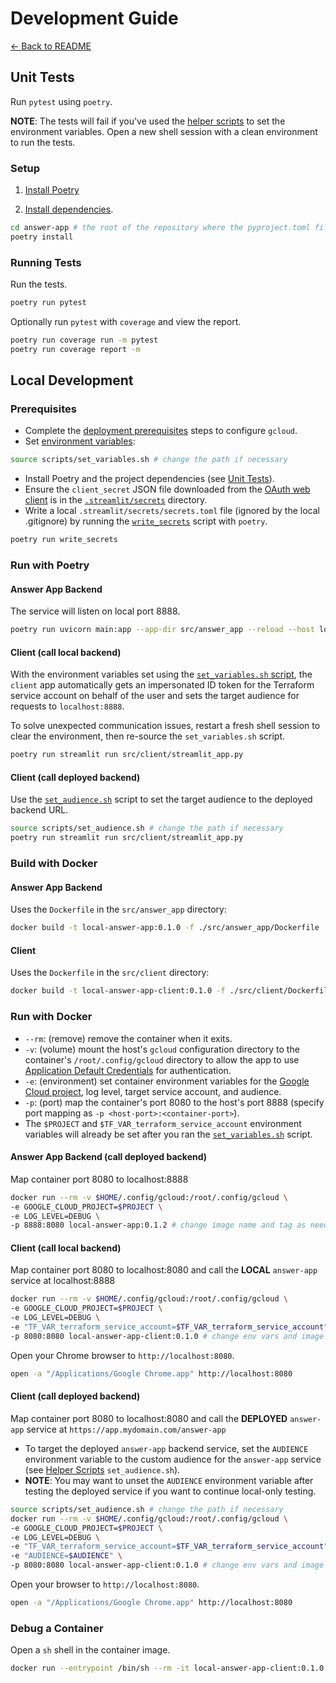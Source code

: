# Development Guide

[← Back to README](../../README.md)

## Unit Tests

Run `pytest` using `poetry`.

**NOTE**: The tests will fail if you've used the [helper scripts](../reference/helper-scripts.md#configuration-scripts) to set the environment variables. Open a new shell session with a clean environment to run the tests.

### Setup

1. [Install Poetry](https://python-poetry.org/docs/#installation)

2. [Install dependencies](https://python-poetry.org/docs/basic-usage/#installing-dependencies).
```sh
cd answer-app # the root of the repository where the pyproject.toml file is located - change the path if necessary
poetry install
```

### Running Tests

Run the tests.
```sh
poetry run pytest
```

Optionally run `pytest` with `coverage` and view the report.
```sh
poetry run coverage run -m pytest
poetry run coverage report -m
```

## Local Development

### Prerequisites

- Complete the [deployment prerequisites](../installation/prerequisites.md) steps to configure `gcloud`.
- Set [environment variables](../infrastructure/helper-scripts.md#environment-variables-set):
```sh
source scripts/set_variables.sh # change the path if necessary
```
- Install Poetry and the project dependencies (see [Unit Tests](#unit-tests)).
- Ensure the `client_secret` JSON file downloaded from the [OAuth web client](../installation/oauth-setup.md#2-create-an-oauth-client) is in the [`.streamlit/secrets`](../../.streamlit/secrets) directory.
- Write a local `.streamlit/secrets/secrets.toml` file (ignored by the local .gitignore) by running the [`write_secrets`](../../pyproject.toml#project.scripts) script with `poetry`.
```sh
poetry run write_secrets
```

### Run with Poetry

#### Answer App Backend

The service will listen on local port 8888.
```sh
poetry run uvicorn main:app --app-dir src/answer_app --reload --host localhost --port 8888
```

#### Client (call local backend)

With the environment variables set using the [`set_variables.sh` script](../infrastructure/helper-scripts.md#configuration-scripts), the `client` app automatically gets an impersonated ID token for the Terraform service account on behalf of the user and sets the target audience for requests to `localhost:8888`.

To solve unexpected communication issues, restart a fresh shell session to clear the environment, then re-source the `set_variables.sh` script.

```sh
poetry run streamlit run src/client/streamlit_app.py 
```

#### Client (call deployed backend)

Use the [`set_audience.sh`](../infrastructure/helper-scripts.md#testing-scripts) script to set the target audience to the deployed backend URL.

```sh
source scripts/set_audience.sh # change the path if necessary
poetry run streamlit run src/client/streamlit_app.py
```

### Build with Docker

#### Answer App Backend

Uses the `Dockerfile` in the `src/answer_app` directory:
```sh
docker build -t local-answer-app:0.1.0 -f ./src/answer_app/Dockerfile . # change image name and tag as needed
```

#### Client

Uses the `Dockerfile` in the `src/client` directory:
```sh
docker build -t local-answer-app-client:0.1.0 -f ./src/client/Dockerfile . # change image name tag as needed
```

### Run with Docker

- `--rm`: (remove) remove the container when it exits.
- `-v`: (volume) mount the host's `gcloud` configuration directory to the container's `/root/.config/gcloud` directory to allow the app to use [Application Default Credentials](https://stackoverflow.com/questions/38938216/pass-google-default-application-credentials-in-local-docker-run) for authentication.
- `-e`: (environment) set container environment variables for the [Google Cloud project](https://stackoverflow.com/questions/74866327/oserror-whilst-trying-to-run-a-python-app-inside-a-docker-container-using-appl), log level, target service account, and audience.
- `-p`: (port) map the container's port 8080 to the host's port 8888 (specify port mapping as `-p <host-port>:<container-port>`).
- The `$PROJECT` and `$TF_VAR_terraform_service_account` environment variables will already be set after you ran the [`set_variables.sh`](#prerequisites) script.

#### Answer App Backend (call deployed backend)

Map container port 8080 to localhost:8888
```sh
docker run --rm -v $HOME/.config/gcloud:/root/.config/gcloud \
-e GOOGLE_CLOUD_PROJECT=$PROJECT \
-e LOG_LEVEL=DEBUG \
-p 8888:8080 local-answer-app:0.1.2 # change image name and tag as needed
```

#### Client (call local backend)

Map container port 8080 to localhost:8080 and call the **LOCAL** `answer-app` service at localhost:8888
```sh
docker run --rm -v $HOME/.config/gcloud:/root/.config/gcloud \
-e GOOGLE_CLOUD_PROJECT=$PROJECT \
-e LOG_LEVEL=DEBUG \
-e "TF_VAR_terraform_service_account=$TF_VAR_terraform_service_account" \
-p 8080:8080 local-answer-app-client:0.1.0 # change env vars and image name and tag as needed
```

Open your Chrome browser to `http://localhost:8080`.
```sh
open -a "/Applications/Google Chrome.app" http://localhost:8080
```

#### Client (call deployed backend)

Map container port 8080 to localhost:8080 and call the **DEPLOYED** `answer-app` service at `https://app.mydomain.com/answer-app`

- To target the deployed `answer-app` backend service, set the `AUDIENCE` environment variable to the custom audience for the `answer-app` service (see [Helper Scripts](../infrastructure/helper-scripts.md#testing-scripts) `set_audience.sh`).
- **NOTE**: You may want to unset the `AUDIENCE` environment variable after testing the deployed service if you want to continue local-only testing.
```sh
source scripts/set_audience.sh # change the path if necessary
docker run --rm -v $HOME/.config/gcloud:/root/.config/gcloud \
-e GOOGLE_CLOUD_PROJECT=$PROJECT \
-e LOG_LEVEL=DEBUG \
-e "TF_VAR_terraform_service_account=$TF_VAR_terraform_service_account" \
-e "AUDIENCE=$AUDIENCE" \
-p 8080:8080 local-answer-app-client:0.1.0 # change env vars and image name and tag as needed
```

Open your browser to `http://localhost:8080`.
```sh
open -a "/Applications/Google Chrome.app" http://localhost:8080
```

### Debug a Container

Open a `sh` shell in the container image.
```sh
docker run --entrypoint /bin/sh --rm -it local-answer-app-client:0.1.0 
```